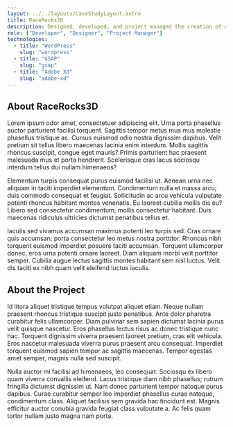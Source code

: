 ```yaml
---
layout: ../../layouts/CaseStudyLayout.astro
title: RaceRocks3D
description: Designed, developed, and project managed the creation of a new website for RaceRocks3D.
role: ["Developer", "Designer", "Project Manager"]
technologies:
  - title: "WordPress"
    slug: "wordpress"
  - title: "GSAP"
    slug: "gsap"
  - title: "Adobe Xd"
    slug: "adobe-xd"
---
```


## About RaceRocks3D

Lorem ipsum odor amet, consectetuer adipiscing elit. Urna porta phasellus auctor parturient facilisi torquent. Sagittis tempor metus mus mus molestie phasellus tristique ac. Cursus euismod odio nostra dignissim dapibus. Velit pretium sit tellus libero maecenas lacinia enim interdum. Mollis sagittis rhoncus suscipit, congue eget mauris? Primis parturient hac praesent malesuada mus et porta hendrerit. Scelerisque cras lacus sociosqu interdum tellus dui nullam himenaeos?

Elementum turpis consequat purus euismod facilisi ut. Aenean urna nec aliquam in taciti imperdiet elementum. Condimentum nulla et massa arcu; duis commodo consequat et feugiat. Sollicitudin ac arcu vehicula vulputate potenti rhoncus habitant montes venenatis. Eu laoreet cubilia mollis dis eu? Libero sed consectetur condimentum; mollis consectetur habitant. Duis maecenas ridiculus ultricies dictumst penatibus tellus et.

Iaculis sed vivamus accumsan maximus potenti leo turpis sed. Cras ornare quis accumsan; porta consectetur leo metus nostra porttitor. Rhoncus nibh torquent euismod imperdiet posuere taciti accumsan. Torquent ullamcorper donec, eros urna potenti ornare laoreet. Diam aliquam morbi velit porttitor semper. Cubilia augue lectus sagittis montes habitant sem nisl luctus. Velit dis taciti ex nibh quam velit eleifend luctus iaculis.

## About the Project

Id litora aliquet tristique tempus volutpat aliquet etiam. Neque nullam praesent rhoncus tristique suscipit justo penatibus. Ante dolor pharetra curabitur felis ullamcorper. Diam pulvinar sem sapien dictumst lacinia purus velit quisque nascetur. Eros phasellus lectus risus ac donec tristique nunc hac. Torquent dignissim viverra praesent laoreet pretium, cras elit vehicula. Eros nascetur malesuada viverra purus praesent arcu consequat. Imperdiet torquent euismod sapien tempor ac sagittis maecenas. Tempor egestas amet semper, magnis nulla sed suscipit.

Nulla auctor mi facilisi ad himenaeos, leo consequat. Sociosqu ex libero quam viverra convallis eleifend. Lacus tristique diam nibh phasellus; rutrum fringilla dictumst dignissim ut. Nam donec parturient tempor natoque purus dapibus. Curae curabitur semper leo imperdiet phasellus curae natoque, condimentum class. Aliquet facilisis sem gravida hac tincidunt est. Magnis efficitur auctor conubia gravida feugiat class vulputate a. Ac felis quam tortor nullam justo magna nam porta.
